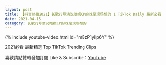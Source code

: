 ```yaml
---
layout: post
title: 【抖音熱搜2021】长歌行导演说皓嫣CP的戏是现场想的 1 TikTok Daily 最新必看精選合集2021 04 15
date: 2021-04-15
category: 长歌行导演说皓嫣CP的戏是现场想的
---
```


{% include youtube-video.html id="mBzP1yIlp6Y" %}

2021必看 最新精選 Top TikTok Trending Clips

喜歡請點贊轉發加訂閱 Like & Subscribe：[YouTube](https://www.youtube.com/channel/UCAoR7VcanIPd04uEq_GIylA/videos)

